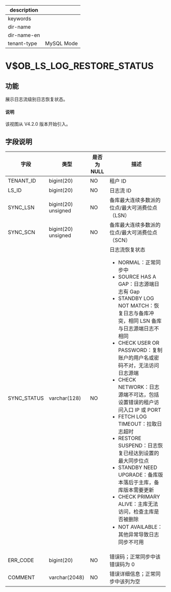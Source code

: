 |description||
|---|---|
|keywords||
|dir-name||
|dir-name-en||
|tenant-type|MySQL Mode|

# V$OB_LS_LOG_RESTORE_STATUS

## 功能

展示日志流级别日志恢复状态。

<main id="notice" type='explain'>
  <h4>说明</h4>
  <p>该视图从 V4.2.0 版本开始引入。</p>
</main>

## 字段说明

| **字段** | **类型** | **是否为 NULL** | **描述** |
| --- | --- | --- | --- |
| TENANT_ID | bigint(20) | NO | 租户 ID |
| LS_ID | bigint(20) | NO | 日志流 ID |
| SYNC_LSN | bigint(20) unsigned | NO | 备库最大连续多数派的位点/最大可消费位点（LSN） |
| SYNC_SCN | bigint(20) unsigned | NO | 备库最大连续多数派的位点/最大可消费位点（SCN） |
| SYNC_STATUS | varchar(128) | NO | 日志流恢复状态 <ul><li>NORMAL：正常同步中  </li><li>SOURCE HAS A GAP：日志源端日志有 Gap </li><li>STANDBY LOG NOT MATCH：恢复日志与备库冲突，相同 LSN 备库与日志源端日志不相同  </li><li>CHECK USER OR PASSWORD：复制账户的用户名或密码不对，无法访问日志源端  </li><li>CHECK NETWORK：日志源端不可达，包括设置错误的租户访问入口 IP 或 PORT  </li><li>FETCH LOG TIMEOUT：拉取日志超时  </li><li>RESTORE SUSPEND：日志恢复已经达到设置的最大同步位点  </li><li>STANDBY NEED UPGRADE：备库版本落后于主库，备库版本需要更新  </li><li>CHECK PRIMARY ALIVE：主库无法访问，检查主库是否被删除  </li><li> NOT AVAILABLE：其他异常导致日志同步不可用 </li></ul>|
| ERR_CODE | bigint(20) | NO | 错误码；正常同步中该错误码为 0 |
| COMMENT | varchar(2048) | NO | 错误详细信息；正常同步中该列为空 |

